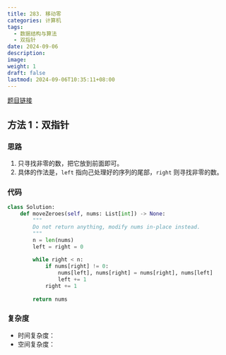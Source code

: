 ```yaml
---
title: 283. 移动零
categories: 计算机
tags:
  - 数据结构与算法
  - 双指针
date: 2024-09-06
description: 
image: 
weight: 1
draft: false
lastmod: 2024-09-06T10:35:11+08:00
---
```

[题目链接](https://leetcode.cn/problems/move-zeroes/description/?envType=study-plan-v2&envId=top-100-liked)

## 方法 1：双指针

### 思路

1. 只寻找非零的数，把它放到前面即可。
2. 具体的作法是，`left` 指向己处理好的序列的尾部，`right` 则寻找非零的数。

### 代码

```python
class Solution:
    def moveZeroes(self, nums: List[int]) -> None:
        """
        Do not return anything, modify nums in-place instead.
        """
        n = len(nums)
        left = right = 0
        
        while right < n:
            if nums[right] != 0:
                nums[left], nums[right] = nums[right], nums[left]
                left += 1
            right += 1
            
        return nums
```

### 复杂度
- 时间复杂度：
- 空间复杂度：


